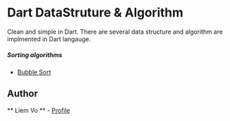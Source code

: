 # Dart DataStruture & Algorithm

Clean and simple in Dart. There are several data structure and algorithm are implmented in Dart langauge. 

##### Sorting algorithms
- [Bubble Sort](https://github.com/liemvo/Dart_DataStructure_Algorithm/blob/master/Algorithm/BubbleSort/BubbleSort.dart)



## Author
** Liem Vo ** - [Profile](https://github.com/liemvo/Dart_DataStructure_Algorithm/blob/master/Algorithm/BubbleSort/BubbleSort.dart)
